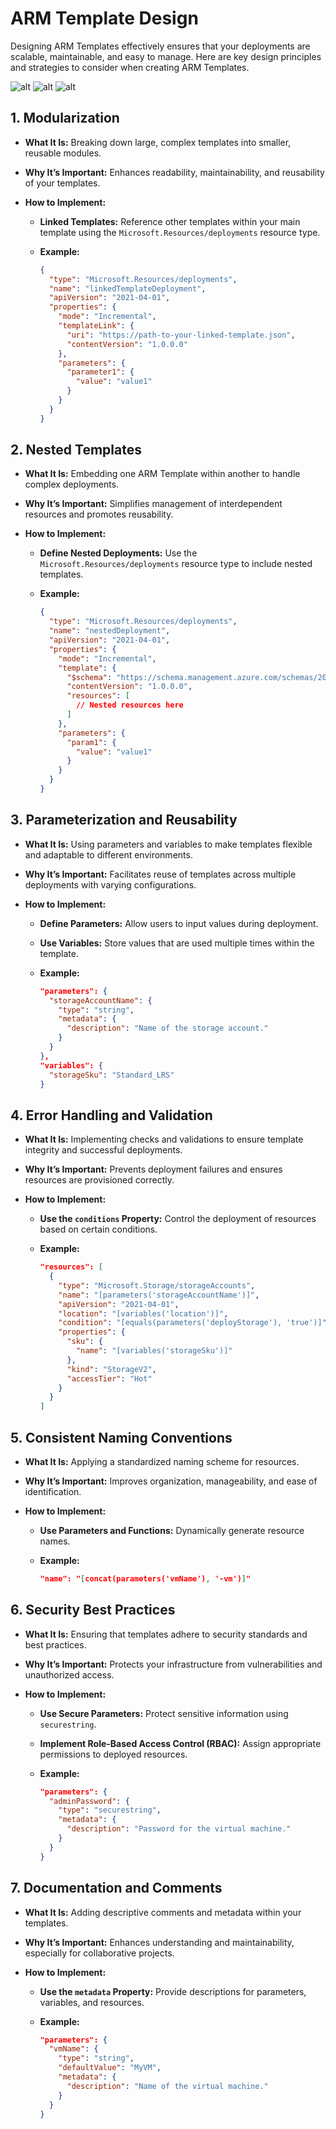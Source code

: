 # ARM Template Design

Designing ARM Templates effectively ensures that your deployments are scalable, maintainable, and easy to manage. Here are key design principles and strategies to consider when creating ARM Templates.

![alt](images/arm-design-1.png)
![alt](images/arm-design-3.png)
![alt](images/arm-design-2.png)

## 1. **Modularization**

- **What It Is:** Breaking down large, complex templates into smaller, reusable modules.
- **Why It’s Important:** Enhances readability, maintainability, and reusability of your templates.
- **How to Implement:**

  - **Linked Templates:** Reference other templates within your main template using the `Microsoft.Resources/deployments` resource type.
  - **Example:**

    ```json
    {
      "type": "Microsoft.Resources/deployments",
      "name": "linkedTemplateDeployment",
      "apiVersion": "2021-04-01",
      "properties": {
        "mode": "Incremental",
        "templateLink": {
          "uri": "https://path-to-your-linked-template.json",
          "contentVersion": "1.0.0.0"
        },
        "parameters": {
          "parameter1": {
            "value": "value1"
          }
        }
      }
    }
    ```

## 2. **Nested Templates**

- **What It Is:** Embedding one ARM Template within another to handle complex deployments.
- **Why It’s Important:** Simplifies management of interdependent resources and promotes reusability.
- **How to Implement:**

  - **Define Nested Deployments:** Use the `Microsoft.Resources/deployments` resource type to include nested templates.
  - **Example:**

    ```json
    {
      "type": "Microsoft.Resources/deployments",
      "name": "nestedDeployment",
      "apiVersion": "2021-04-01",
      "properties": {
        "mode": "Incremental",
        "template": {
          "$schema": "https://schema.management.azure.com/schemas/2019-04-01/deploymentTemplate.json#",
          "contentVersion": "1.0.0.0",
          "resources": [
            // Nested resources here
          ]
        },
        "parameters": {
          "param1": {
            "value": "value1"
          }
        }
      }
    }
    ```

## 3. **Parameterization and Reusability**

- **What It Is:** Using parameters and variables to make templates flexible and adaptable to different environments.
- **Why It’s Important:** Facilitates reuse of templates across multiple deployments with varying configurations.
- **How to Implement:**

  - **Define Parameters:** Allow users to input values during deployment.
  - **Use Variables:** Store values that are used multiple times within the template.
  - **Example:**

    ```json
    "parameters": {
      "storageAccountName": {
        "type": "string",
        "metadata": {
          "description": "Name of the storage account."
        }
      }
    },
    "variables": {
      "storageSku": "Standard_LRS"
    }
    ```

## 4. **Error Handling and Validation**

- **What It Is:** Implementing checks and validations to ensure template integrity and successful deployments.
- **Why It’s Important:** Prevents deployment failures and ensures resources are provisioned correctly.
- **How to Implement:**

  - **Use the `conditions` Property:** Control the deployment of resources based on certain conditions.
  - **Example:**

    ```json
    "resources": [
      {
        "type": "Microsoft.Storage/storageAccounts",
        "name": "[parameters('storageAccountName')]",
        "apiVersion": "2021-04-01",
        "location": "[variables('location')]",
        "condition": "[equals(parameters('deployStorage'), 'true')]",
        "properties": {
          "sku": {
            "name": "[variables('storageSku')]"
          },
          "kind": "StorageV2",
          "accessTier": "Hot"
        }
      }
    ]
    ```

## 5. **Consistent Naming Conventions**

- **What It Is:** Applying a standardized naming scheme for resources.
- **Why It’s Important:** Improves organization, manageability, and ease of identification.
- **How to Implement:**

  - **Use Parameters and Functions:** Dynamically generate resource names.
  - **Example:**

    ```json
    "name": "[concat(parameters('vmName'), '-vm')]"
    ```

## 6. **Security Best Practices**

- **What It Is:** Ensuring that templates adhere to security standards and best practices.
- **Why It’s Important:** Protects your infrastructure from vulnerabilities and unauthorized access.
- **How to Implement:**

  - **Use Secure Parameters:** Protect sensitive information using `securestring`.
  - **Implement Role-Based Access Control (RBAC):** Assign appropriate permissions to deployed resources.
  - **Example:**

    ```json
    "parameters": {
      "adminPassword": {
        "type": "securestring",
        "metadata": {
          "description": "Password for the virtual machine."
        }
      }
    }
    ```

## 7. **Documentation and Comments**

- **What It Is:** Adding descriptive comments and metadata within your templates.
- **Why It’s Important:** Enhances understanding and maintainability, especially for collaborative projects.
- **How to Implement:**

  - **Use the `metadata` Property:** Provide descriptions for parameters, variables, and resources.
  - **Example:**

    ```json
    "parameters": {
      "vmName": {
        "type": "string",
        "defaultValue": "MyVM",
        "metadata": {
          "description": "Name of the virtual machine."
        }
      }
    }
    ```
